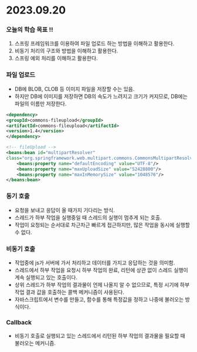 # 2023.09.20

### 오늘의 학습 목표 !!

1. 스프링 프레임워크를 이용하여 파일 업로드 하는 방법을 이해하고 활용한다.
2. 비동기 처리의 구조와 방법을 이해하고 활용한다.
3. 스프링 예외 처리를 이해하고 활용한다.

### 파일 업로드

- DB에 BLOB, CLOB 등 이미지 파일을 저장할 수는 있음.
- 하지만 DB에 이미지를 저장하면 DB의 속도가 느려지고 크기가 커지므로, DB에는 파일의 이름만 저장한다.

```xml
<dependency>
<groupId>commons-fileupload</groupId>
<artifactId>commons-fileupload</artifactId>
<version>1.4</version>
</dependency>
```

```xml
<!-- fileUpload -->
<beans:bean id="multipartResolver"
class="org.springframework.web.multipart.commons.CommonsMultipartResolver">
	<beans:property name="defaultEncoding" value="UTF-8"/>
	<beans:property name="maxUploadSize" value="52428800"/>
	<beans:property name="maxInMemorySize" value="1048576"/>
</beans:bean>
```

### 동기 호출

- 요청을 보내고 응답이 올 때가지 기다리는 방식.
- 스레드가 하부 작업을 실행중일 때 스레드의 실행이 멈추게 되는 호출.
- 작업이 요청되는 순서대로 차근차근 빠르게 접근하지만, 많은 작업을 동시에 실행할 수 없다.

### 비동기 호출

- 작업중에 js가 서버에 가서 처리하고 데이터를 가지고 응답하는 것을 의미함.
- 스레드에서 하부 작업을 요청시 하부 작업의 완료, 리턴에 상관 없이 스레드 실행이 계속 실행되고 있는 호출이다.
- 상위 스레드가 하부 작업의 결과물이 언제 나올지 알 수 없으므로, 특정 시기에 하부 작업 결과 값을 호출하는 콜백 메커니즘이 사용된다.
- 자바스크립트에서 변수를 만들고, 함수를 통해 특정값을 정하고 나중에 불러오는 방식이다.

### Callback

- 비동기 호출로 실행되고 있는 스레드에서 리턴된 하부 작업의 결과물을 필요할 때 불러오는 메커니즘.
